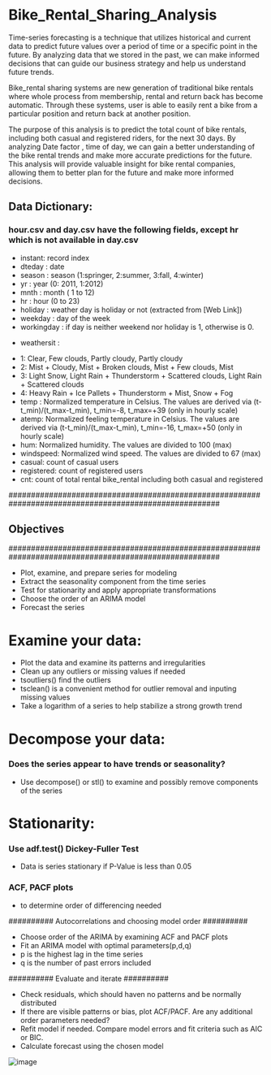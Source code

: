 # Bike_Rental_Sharing_Analysis
Time-series forecasting is a technique that utilizes historical and current data to predict future values over a period of time or a specific point in the future. By analyzing data that we stored in the past, we can make informed decisions that can guide our business strategy and help us understand future trends.

Bike_rental sharing systems are new generation of traditional bike rentals where whole process from membership, rental and return back has become automatic. Through these systems, user is able to easily rent a bike from a particular position and return back at another position.

The purpose of this analysis is to predict the total count of bike rentals, including both casual and registered riders, for the next 30 days. By analyzing Date factor , time of day, we can gain a better understanding of the bike rental trends and make more accurate predictions for the future. This analysis will provide valuable insight for bike rental companies, allowing them to better plan for the future and make more informed decisions.

## Data Dictionary:

### hour.csv and day.csv have the following fields, except hr which is not available in day.csv

 - instant: record index
 - dteday : date
 - season : season (1:springer, 2:summer, 3:fall, 4:winter)
 - yr : year (0: 2011, 1:2012)
 - mnth : month ( 1 to 12)
 - hr : hour (0 to 23)
 - holiday : weather day is holiday or not (extracted from [Web Link])
 - weekday : day of the week
 - workingday : if day is neither weekend nor holiday is 1, otherwise is 0.
 + weathersit : 
 - 1: Clear, Few clouds, Partly cloudy, Partly cloudy
 - 2: Mist + Cloudy, Mist + Broken clouds, Mist + Few clouds, Mist
 - 3: Light Snow, Light Rain + Thunderstorm + Scattered clouds, Light Rain + Scattered clouds
 - 4: Heavy Rain + Ice Pallets + Thunderstorm + Mist, Snow + Fog
 - temp : Normalized temperature in Celsius. The values are derived via (t-t_min)/(t_max-t_min), t_min=-8, t_max=+39 (only in hourly scale)
 - atemp: Normalized feeling temperature in Celsius. The values are derived via (t-t_min)/(t_max-t_min), t_min=-16, t_max=+50 (only in hourly scale)
 - hum: Normalized humidity. The values are divided to 100 (max)
 - windspeed: Normalized wind speed. The values are divided to 67 (max)
 - casual: count of casual users
 - registered: count of registered users
 - cnt: count of total rental bike_rental including both casual and registered


#######################################################################################################
## Objectives
#######################################################################################################

 - Plot, examine, and prepare series for modeling
 - Extract the seasonality component from the time series
 - Test for stationarity and apply appropriate transformations
 - Choose the order of an ARIMA model
 - Forecast the series

 # Examine your data:

   - Plot the data and examine its patterns and irregularities
   - Clean up any outliers or missing values if needed
   - tsoutliers() find the outliers
   - tsclean() is a convenient method for outlier removal and inputing missing values
   - Take a logarithm of a series to help stabilize a strong growth trend

# Decompose your data:
   
   ### Does the series appear to have trends or seasonality?
    
   - Use decompose() or stl() to examine and possibly remove components of the series

# Stationarity:

   ### Use adf.test() Dickey-Fuller Test
   
   - Data is  series stationary if P-Value is less than 0.05
  
   ### ACF, PACF plots 
   
   - to determine order of differencing needed 

########## Autocorrelations and choosing model order ########## 
   
   - Choose order of the ARIMA by examining ACF and PACF plots
   -  Fit an ARIMA model with optimal parameters(p,d,q)
   -  p is the highest lag in the time series
   -  q is the number of past errors included

########## Evaluate and iterate ########## 

    
   - Check residuals, which should haven no patterns and be normally distributed
   - If there are visible patterns or bias, plot ACF/PACF. Are any additional order parameters needed?
   - Refit model if needed. Compare model errors and fit criteria such as AIC or BIC.
   - Calculate forecast using the chosen model




![image](https://user-images.githubusercontent.com/92646311/206934043-2dda87cf-dda2-4c1b-92cb-fe70d0eb4bd5.png)

